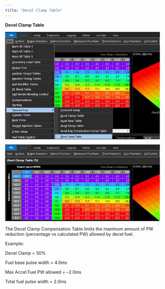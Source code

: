 ```yaml
---
title: "Decel Clamp Table"
---
```


**Decel Clamp Table**


![Image](</img/Z Axis44.jpg>)


![Image](</img/Z Axis43.jpg>)


The Decel Clamp Compensation Table limits the maximum amount of PW reduction (percentage vs calculated PW) allowed by decel fuel. &nbsp;


Example:

Decel Clamp = 50%

Fuel base pulse width = 4.0ms

Max Accel Fuel PW allowed = **-**&#8202;2.0ms&nbsp;

Total fuel pulse width = 2.0ms
